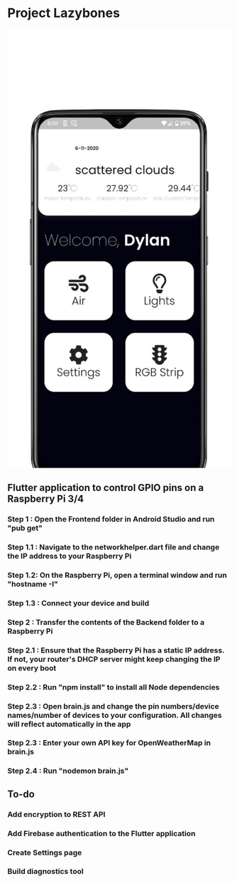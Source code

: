 # Project Lazybones

![alt text](https://github.com/smellycloud/Project-Lazybones/blob/main/Mockups/1.jpeg?raw=true)

## Flutter application to control GPIO pins on a Raspberry Pi 3/4

### Step 1 : Open the Frontend folder in Android Studio and run "pub get"
### Step 1.1 : Navigate to the networkhelper.dart file and change the IP address to your Raspberry Pi
### Step 1.2: On the Raspberry Pi, open a terminal window and run "hostname -I"
### Step 1.3 : Connect your device and build

### Step 2 : Transfer the contents of the Backend folder to a Raspberry Pi
### Step 2.1 : Ensure that the Raspberry Pi has a static IP address. If not, your router's DHCP server might keep changing the IP on every boot
### Step 2.2 : Run "npm install" to install all Node dependencies
### Step 2.3 : Open brain.js and change the pin numbers/device names/number of devices to your configuration. All changes will reflect automatically in the app
### Step 2.3 : Enter your own API key for OpenWeatherMap in brain.js
### Step 2.4 : Run "nodemon brain.js"

## To-do
### Add encryption to REST API
### Add Firebase authentication to the Flutter application
### Create Settings page
### Build diagnostics tool

